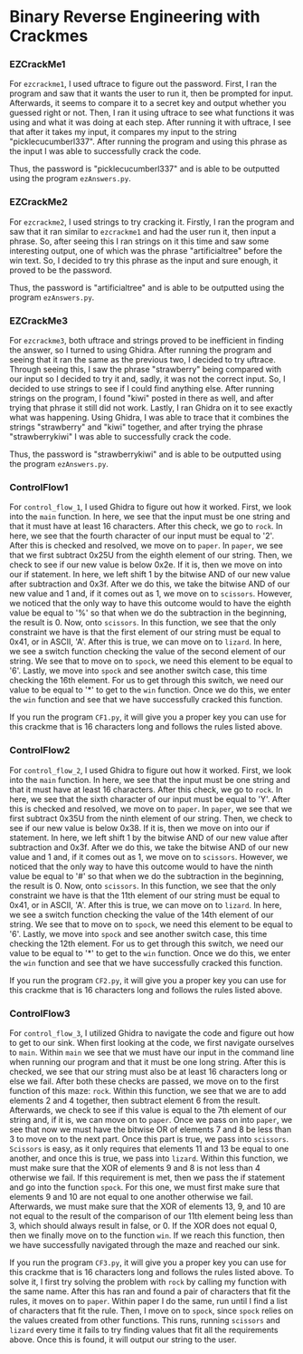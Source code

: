 # Binary Reverse Engineering with Crackmes

### EZCrackMe1

For `ezcrackme1`, I used uftrace to figure out the password. First, I ran the program and saw that it wants the user to run it, then be prompted for input. Afterwards, it seems to compare it to a secret key and output whether you guessed right or not. Then, I ran it using uftrace to see what functions it was using and what it was doing at each step. After running it with uftrace, I see that after it takes my input, it compares my input to the string "picklecucumberl337". After running the program and using this phrase as the input I was able to successfully crack the code.

Thus, the password is "picklecucumberl337" and is able to be outputted using the program `ezAnswers.py`.

### EZCrackMe2

For `ezcrackme2`, I used strings to try cracking it. Firstly, I ran the program and saw that it ran similar to `ezcrackme1` and had the user run it, then input a phrase. So, after seeing this I ran strings on it this time and saw some interesting output, one of which was the phrase "artificialtree" before the win text. So, I decided to try this phrase as the input and sure enough, it proved to be the password.

Thus, the password is "artificialtree" and is able to be outputted using the program `ezAnswers.py`.

### EZCrackMe3

For `ezcrackme3`, both uftrace and strings proved to be inefficient in finding the answer, so I turned to using Ghidra. After running the program and seeing that it ran the same as the previous two, I decided to try uftrace. Through seeing this, I saw the phrase "strawberry" being compared with our input so I decided to try it and, sadly, it was not the correct input. So, I decided to use strings to see if I could find anything else. After running strings on the program, I found "kiwi" posted in there as well, and after trying that phrase it still did not work. Lastly, I ran Ghidra on it to see exactly what was happening. Using Ghidra, I was able to trace that it combines the strings "strawberry" and "kiwi" together, and after trying the phrase "strawberrykiwi" I was able to successfully crack the code.

Thus, the password is "strawberrykiwi" and is able to be outputted using the program `ezAnswers.py`.

### ControlFlow1

For `control_flow_1`, I used Ghidra to figure out how it worked. First, we look into the `main` function. In here, we see that the input must be one string and that it must have at least 16 characters. After this check, we go to `rock`. In here, we see that the fourth character of our input must be equal to '2'. After this is checked and resolved, we move on to `paper`. In `paper`, we see that we first subtract 0x25U from the eighth element of our string. Then, we check to see if our new value is below 0x2e. If it is, then we move on into our if statement. In here, we left shift 1 by the bitwise AND of our new value after subtraction and 0x3f. After we do this, we take the bitwise AND of our new value and 1 and, if it comes out as 1, we move on to `scissors`. However, we noticed that the only way to have this outcome would to have the eighth value be equal to '%' so that when we do the subtraction in the beginning, the result is 0. Now, onto `scissors`. In this function, we see that the only constraint we have is that the first element of our string must be equal to 0x41, or in ASCII, 'A'. After this is true, we can move on to `lizard`. In here, we see a switch function checking the value of the second element of our string. We see that to move on to `spock`, we need this element to be equal to '6'. Lastly, we move into `spock` and see another switch case, this time checking the 16th element. For us to get through this switch, we need our value to be equal to '*' to get to the `win` function. Once we do this, we enter the `win` function and see that we have successfully cracked this function.

If you run the program `CF1.py`, it will give you a proper key you can use for this crackme that is 16 characters long and follows the rules listed above.

### ControlFlow2

For `control_flow_2`, I used Ghidra to figure out how it worked. First, we look into the `main` function. In here, we see that the input must be one string and that it must have at least 16 characters. After this check, we go to `rock`. In here, we see that the sixth character of our input must be equal to 'Y'. After this is checked and resolved, we move on to `paper`. In `paper`, we see that we first subtract 0x35U from the ninth element of our string. Then, we check to see if our new value is below 0x38. If it is, then we move on into our if statement. In here, we left shift 1 by the bitwise AND of our new value after subtraction and 0x3f. After we do this, we take the bitwise AND of our new value and 1 and, if it comes out as 1, we move on to `scissors`. However, we noticed that the only way to have this outcome would to have the ninth value be equal to '#' so that when we do the subtraction in the beginning, the result is 0. Now, onto `scissors`. In this function, we see that the only constraint we have is that the 11th element of our string must be equal to 0x41, or in ASCII, 'A'. After this is true, we can move on to `lizard`. In here, we see a switch function checking the value of the 14th element of our string. We see that to move on to `spock`, we need this element to be equal to '6'. Lastly, we move into `spock` and see another switch case, this time checking the 12th element. For us to get through this switch, we need our value to be equal to '*' to get to the `win` function. Once we do this, we enter the `win` function and see that we have successfully cracked this function.

If you run the program `CF2.py`, it will give you a proper key you can use for this crackme that is 16 characters long and follows the rules listed above.

### ControlFlow3

For `control_flow_3`, I utilized Ghidra to navigate the code and figure out how to get to our sink. When first looking at the code, we first navigate ourselves to `main`. Within `main` we see that we must have our input in the command line when running our program and that it must be one long string. After this is checked, we see that our string must also be at least 16 characters long or else we fail. After both these checks are passed, we move on to the first function of this maze: `rock`. Within this function, we see that we are to add elements 2 and 4 together, then subtract element 6 from the result. Afterwards, we check to see if this value is equal to the 7th element of our string and, if it is, we can move on to `paper`. Once we pass on into `paper`, we see that now we must have the bitwise OR of elements 7 and 8 be less than 3 to move on to the next part. Once this part is true, we pass into `scissors`. `Scissors` is easy, as it only requires that elements 11 and 13 be equal to one another, and once this is true, we pass into `lizard`. Within this function, we must make sure that the XOR of elements 9 and 8 is not less than 4 otherwise we fail. If this requirement is met, then we pass the if statement and go into the function `spock`. For this one, we must first make sure that elements 9 and 10 are not equal to one another otherwise we fail. Afterwards, we must make sure that the XOR of elements 13, 9, and 10 are not equal to the result of the comparison of our 11th element being less than 3, which should always result in false, or 0. If the XOR does not equal 0, then we finally move on to the function `win`. If we reach this function, then we have successfully navigated through the maze and reached our sink.

If you run the program `CF3.py`, it will give you a proper key you can use for this crackme that is 16 characters long and follows the rules listed above. To solve it, I first try solving the problem with `rock` by calling my function with the same name. After this has ran and found a pair of characters that fit the rules, it moves on to `paper`. Within paper I do the same, run until I find a list of characters that fit the rule. Then, I move on to `spock`, since `spock` relies on the values created from other functions. This runs, running `scissors` and `lizard` every time it fails to try finding values that fit all the requirements above. Once this is found, it will output our string to the user.